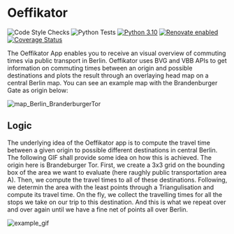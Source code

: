 # Oeffikator

![Code Style Checks](https://github.com/EricKolibacz/Oeffikator/actions/workflows/code_style_checks.yml/badge.svg)
![Python Tests](https://github.com/EricKolibacz/Oeffikator/actions/workflows/python_tests.yml/badge.svg)
[![Python 3.10](https://img.shields.io/badge/python-3.10-blue.svg)](https://www.python.org/downloads/release/python-3100/)
[![Renovate enabled](https://img.shields.io/badge/renovate-enabled-brightgreen.svg)](https://renovatebot.com/)
[![Coverage Status](https://coveralls.io/repos/github/EricKolibacz/Oeffikator/badge.svg?branch=main&kill_cache=1&service=github&sanitize=true)](https://coveralls.io/github/EricKolibacz/Oeffikator?branch=main)

The Oeffikator App enables you to receive an visual overview of commuting times via public transport in Berlin. Oeffikator uses BVG and VBB APIs to get information on commuting times between an origin and possible destinations and plots the result through an overlaying head map on a central Berlin map. You can see an example map with the Brandenburger Gate as origin below:

![map_Berlin_BranderburgerTor](https://user-images.githubusercontent.com/26793186/155340615-c61b984c-9019-4f6d-bf61-5c50f88547ec.png)


## Logic

The underlying idea of the Oeffikator app is to compute the travel time between a given origin to possible different destinations in central Berlin. The following GIF shall provide some idea on how this is achieved. The origin here is Brandeburger Tor. First, we create a 3x3 grid on the bounding box of the area we want to evaluate (here raughly public transportation area A). Then, we compute the travel times to all of these destinations. Following, we determin the area with the least points through a Triangulisation and compute its travel time. On the fly, we collect the travelling times for all the stops we take on our trip to this destination. And this is what we repeat over and over again until we have a fine net of points all over Berlin. 


![example_gif](https://user-images.githubusercontent.com/26793186/210392418-28f91afc-c348-4b23-9b19-ddeeae014f35.gif)
